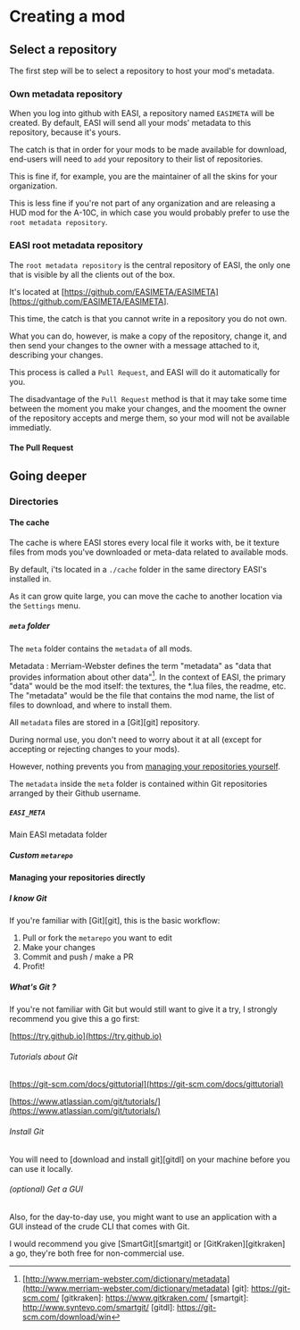 # Creating a mod

## Select a repository

The first step will be to select a repository to host your mod's metadata.

### Own metadata repository

When you log into github with EASI, a repository named `EASIMETA` will be created. By default, EASI will send all your mods' metadata to this repository, because it's yours.

The catch is that in order for your mods to be made available for download, end-users will need to `add` your repository to their list of repositories.

This is fine if, for example, you are the maintainer of all the skins for your organization.

This is less fine if you're not part of any organization and are releasing a HUD mod for the A-10C, in which case you would probably prefer to use the `root metadata repository`.

### EASI root metadata repository

The `root metadata repository` is the central repository of EASI, the only one that is visible by all the clients out of the box.

It's located at [https://github.com/EASIMETA/EASIMETA][https://github.com/EASIMETA/EASIMETA].

This time, the catch is that you cannot write in a repository you do not own.

What you can do, however, is make a copy of the repository, change it, and then send your changes to the owner with a message attached to it, describing your changes.

This process is called a `Pull Request`, and EASI will do it automatically for you.

The disadvantage of the `Pull Request` method is that it may take some time between the moment you make your changes, and the mooment the owner of the repository accepts and merge them, so your mod will not be available immediatly.

#### The Pull Request

## Going deeper

### Directories

#### The cache

The cache is where EASI stores every local file it works with, be it texture files from mods you've downloaded or meta-data related to available mods.

By default, i'ts located in a `./cache` folder in the same directory EASI's installed in.

As it can grow quite large, you can move the cache to another location via the `Settings` menu.

##### `meta` folder

The `meta` folder contains the `metadata` of all mods.

Metadata
:   Merriam-Webster defines the term "metadata" as "data that provides information about other data"[^1]. In the context of EASI, the primary "data" would be the mod itself: the textures, the *.lua files, the readme, etc. The "metadata" would be the file that contains the mod name, the list of files to download, and where to install them.

All `metadata` files are stored in a [Git][git] repository.

During normal use, you don't need to worry about it at all (except for accepting or rejecting changes to your mods).

However, nothing prevents you from [managing your repositories yourself](#managing-your-repositories).

The `metadata` inside the `meta` folder is contained within Git repositories arranged by their Github username.

##### `EASI_META`

Main EASI metadata folder

##### Custom `metarepo`


#### Managing your repositories directly

##### I know Git

If you're familiar with [Git][git], this is the basic workflow:

1. Pull or fork the `metarepo` you want to edit
2. Make your changes
3. Commit and push / make a PR
4. Profit!

##### What's Git ?

If you're not familiar with Git but would still want to give it a try, I strongly recommend you give this a go first:

[https://try.github.io](https://try.github.io)

###### Tutorials about Git

[https://git-scm.com/docs/gittutorial](https://git-scm.com/docs/gittutorial)

[https://www.atlassian.com/git/tutorials/](https://www.atlassian.com/git/tutorials/)

###### Install Git

You will need to [download and install git][gitdl] on your machine before you can use it locally.

###### (optional) Get a GUI

Also, for the day-to-day use, you might want to use an application with a GUI instead of the crude CLI that comes with Git.

I would recommend you give [SmartGit][smartgit] or [GitKraken][gitkraken] a go, they're both free for non-commercial use.


[^1]: [http://www.merriam-webster.com/dictionary/metadata](http://www.merriam-webster.com/dictionary/metadata)
[git]: https://git-scm.com/
[gitkraken]: https://www.gitkraken.com/
[smartgit]: http://www.syntevo.com/smartgit/
[gitdl]: https://git-scm.com/download/win